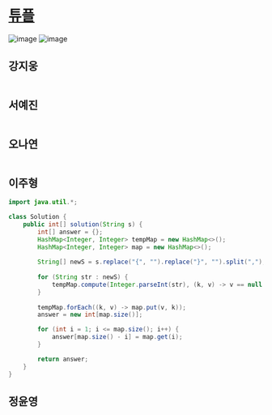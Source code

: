 # [튜플](https://programmers.co.kr/learn/courses/30/lessons/64065)

![image](https://user-images.githubusercontent.com/50551349/132095871-a5bdf124-8ea2-4ba5-93c4-fe036b141b50.png)
![image](https://user-images.githubusercontent.com/50551349/132095880-5c23af01-5656-4e7b-911d-7e4f88598ad6.png)
 
## 강지웅
```java

```
## 서예진
```jav

```

## 오나연
```java

```

## 이주형
```java
import java.util.*;

class Solution {
    public int[] solution(String s) {
        int[] answer = {};
        HashMap<Integer, Integer> tempMap = new HashMap<>();
        HashMap<Integer, Integer> map = new HashMap<>();
        
        String[] newS = s.replace("{", "").replace("}", "").split(",");
        
        for (String str : newS) {
            tempMap.compute(Integer.parseInt(str), (k, v) -> v == null ? 1 : v + 1); 
        }
        
        tempMap.forEach((k, v) -> map.put(v, k));
        answer = new int[map.size()];

        for (int i = 1; i <= map.size(); i++) {
            answer[map.size() - i] = map.get(i);
        }

        return answer;
    }
}
```

## 정윤영
```java

```
